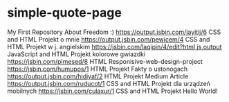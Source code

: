 # simple-quote-page
My First Repository About Freedom :)
https://output.jsbin.com/jayitij/6               CSS and HTML         Projekt o mnie
https://output.jsbin.com/pewicem/4               CSS and HTML         Projekt w j. angielskim
https://jsbin.com/laqipin/4/edit?html,js,output  JavaScript and HTML  Projekt kolorowe gwiazdki
https://jsbin.com/pimesed/8                      HTML                 Responisive-web-design-project
https://jsbin.com/humupos/1                      HTML                 Projekt Fakty o ustonogach
https://output.jsbin.com/hidiyaf/2               HTML                 Projekt Medium Article
https://output.jsbin.com/ruducot/1               CSS and HTML         Projekt dla urządzeń mobilnych
https://jsbin.com/culaxur/1                      CSS and HTML         Projekt Hello World!

